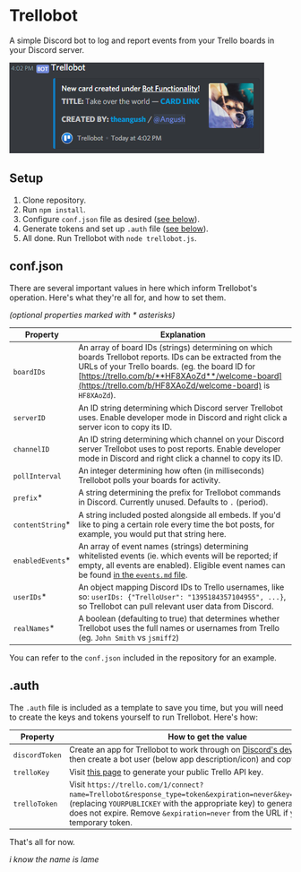 # Trellobot
A simple Discord bot to log and report events from your Trello boards in your Discord server.

![Image example of Trellobot alert](https://raw.githubusercontent.com/Angush/trellobot/master/example-alert.png "Image example of Trellobot alert")

## Setup
1. Clone repository.
2. Run `npm install`.
3. Configure `conf.json` file as desired ([see below](#confjson)).
4. Generate tokens and set up `.auth` file ([see below](#auth)).
5. All done. Run Trellobot with `node trellobot.js`.

## conf.json
There are several important values in here which inform Trellobot's operation. Here's what they're all for, and how to set them.

*(optional properties marked with * asterisks)*

Property         | Explanation
---------------- | -----------
`boardIDs`       | An array of board IDs (strings) determining on which boards Trellobot reports. IDs can be extracted from the URLs of your Trello boards. (eg. the board ID for [https://trello.com/b/**HF8XAoZd**/welcome-board](https://trello.com/b/HF8XAoZd/welcome-board) is `HF8XAoZd`).
`serverID`       | An ID string determining which Discord server Trellobot uses. Enable developer mode in Discord and right click a server icon to copy its ID.
`channelID`      | An ID string determining which channel on your Discord server Trellobot uses to post reports. Enable developer mode in Discord and right click a channel to copy its ID.
`pollInterval`   | An integer determining how often (in milliseconds) Trellobot polls your boards for activity. 
`prefix`*        | A string determining the prefix for Trellobot commands in Discord. Currently unused. Defaults to `.` (period).
`contentString`* | A string included posted alongside all embeds. If you'd like to ping a certain role every time the bot posts, for example, you would put that string here.
`enabledEvents`* | An array of event names (strings) determining whitelisted events (ie. which events will be reported; if empty, all events are enabled). Eligible event names can be found [in the `events.md` file](https://github.com/angush/trellobot/blob/master/events.md).
`userIDs`*       | An object mapping Discord IDs to Trello usernames, like so: `userIDs: {"TrelloUser": "1395184357104955", ...}`, so Trellobot can pull relevant user data from Discord.
`realNames`*     | A boolean (defaulting to true) that determines whether Trellobot uses the full names or usernames from Trello (eg. `John Smith` vs `jsmiff2`)

You can refer to the `conf.json` included in the repository for an example.

## .auth
The `.auth` file is included as a template to save you time, but you will need to create the keys and tokens yourself to run Trellobot. Here's how:

Property       | How to get the value
-------------- | ----------------------
`discordToken` | Create an app for Trellobot to work through on [Discord's developer site](https://discordapp.com/developers/applications/me/create), then create a bot user (below app description/icon) and copy the token.
`trelloKey`    | Visit [this page](https://trello.com/1/appKey/generate) to generate your public Trello API key.
`trelloToken`  | Visit `https://trello.com/1/connect?name=Trellobot&response_type=token&expiration=never&key=YOURPUBLICKEY` (replacing `YOURPUBLICKEY` with the appropriate key) to generate a token that does not expire. Remove `&expiration=never` from the URL if you'd prefer a temporary token.

That's all for now.

*i know the name is lame*
